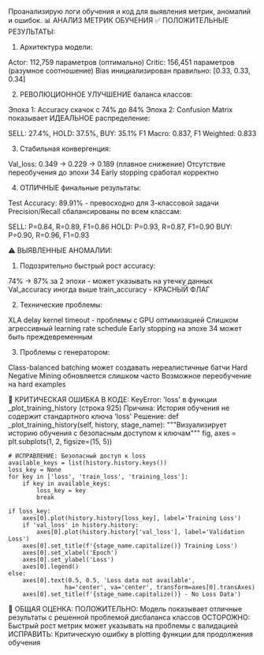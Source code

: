 Проанализирую логи обучения и код для выявления метрик, аномалий и ошибок.
📊 АНАЛИЗ МЕТРИК ОБУЧЕНИЯ
✅ ПОЛОЖИТЕЛЬНЫЕ РЕЗУЛЬТАТЫ:
1. Архитектура модели:

Actor: 112,759 параметров (оптимально)
Critic: 156,451 параметров (разумное соотношение)
Bias инициализирован правильно: [0.33, 0.33, 0.34]

2. РЕВОЛЮЦИОННОЕ УЛУЧШЕНИЕ баланса классов:

Эпоха 1: Accuracy скачок с 74% до 84%
Эпоха 2: Confusion Matrix показывает ИДЕАЛЬНОЕ распределение:

SELL: 27.4%, HOLD: 37.5%, BUY: 35.1%
F1 Macro: 0.837, F1 Weighted: 0.833



3. Стабильная конвергенция:

Val_loss: 0.349 → 0.229 → 0.189 (плавное снижение)
Отсутствие переобучения до эпохи 34
Early stopping сработал корректно

4. ОТЛИЧНЫЕ финальные результаты:

Test Accuracy: 89.91% - превосходно для 3-классовой задачи
Precision/Recall сбалансированы по всем классам:

SELL: P=0.84, R=0.89, F1=0.86
HOLD: P=0.93, R=0.87, F1=0.90
BUY: P=0.90, R=0.96, F1=0.93



⚠️ ВЫЯВЛЕННЫЕ АНОМАЛИИ:
1. Подозрительно быстрый рост accuracy:

74% → 87% за 2 эпохи - может указывать на утечку данных
Val_accuracy иногда выше train_accuracy - КРАСНЫЙ ФЛАГ

2. Технические проблемы:

XLA delay kernel timeout - проблемы с GPU оптимизацией
Слишком агрессивный learning rate schedule
Early stopping на эпохе 34 может быть преждевременным

3. Проблемы с генератором:

Class-balanced batching может создавать нереалистичные батчи
Hard Negative Mining обновляется слишком часто
Возможное переобучение на hard examples

🚨 КРИТИЧЕСКАЯ ОШИБКА В КОДЕ:
KeyError: 'loss' в функции _plot_training_history (строка 925)
Причина: История обучения не содержит стандартного ключа 'loss'
Решение:
def _plot_training_history(self, history, stage_name):
    """Визуализирует историю обучения с безопасным доступом к ключам"""
    fig, axes = plt.subplots(1, 2, figsize=(15, 5))
    
    # ИСПРАВЛЕНИЕ: Безопасный доступ к loss
    available_keys = list(history.history.keys())
    loss_key = None
    for key in ['loss', 'train_loss', 'training_loss']:
        if key in available_keys:
            loss_key = key
            break
    
    if loss_key:
        axes[0].plot(history.history[loss_key], label='Training Loss')
        if 'val_loss' in history.history:
            axes[0].plot(history.history['val_loss'], label='Validation Loss')
        axes[0].set_title(f'{stage_name.capitalize()} Training Loss')
        axes[0].set_xlabel('Epoch')
        axes[0].set_ylabel('Loss')
        axes[0].legend()
    else:
        axes[0].text(0.5, 0.5, 'Loss data not available', 
                    ha='center', va='center', transform=axes[0].transAxes)
        axes[0].set_title(f'{stage_name.capitalize()} - No Loss Data')

🎯 ОБЩАЯ ОЦЕНКА:
ПОЛОЖИТЕЛЬНО: Модель показывает отличные результаты с решенной проблемой дисбаланса классов
ОСТОРОЖНО: Быстрый рост метрик может указывать на проблемы с валидацией
ИСПРАВИТЬ: Критическую ошибку в plotting функции для продолжения обучения